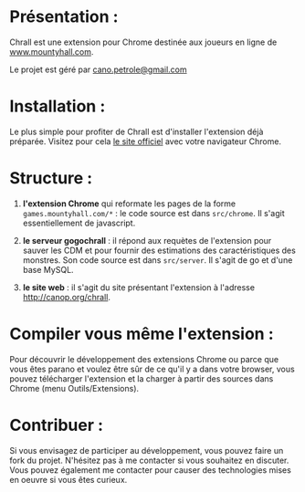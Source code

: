 Présentation :
==============

Chrall est une extension pour Chrome destinée aux joueurs en ligne de www.mountyhall.com.

Le projet est géré par cano.petrole@gmail.com

Installation :
==============

Le plus simple pour profiter de Chrall est d'installer l'extension déjà préparée. Visitez pour cela [le site officiel](http://canop.org/chrall) avec votre navigateur Chrome.


Structure :
===========

1. **l'extension Chrome** qui reformate les pages de la forme `games.mountyhall.com/*` : le code source est dans `src/chrome`. Il s'agit essentiellement de javascript.

2. **le serveur gogochrall** : il répond aux requètes de l'extension pour sauver les CDM et pour fournir des estimations des caractéristiques des monstres. Son code source est dans `src/server`. Il s'agit de go et d'une base MySQL.

3. **le site web** : il s'agit du site présentant l'extension à l'adresse http://canop.org/chrall. 

Compiler vous même l'extension :
================================

Pour découvrir le développement des extensions Chrome ou parce que vous êtes parano et voulez être sûr de ce qu'il y a dans votre browser, vous pouvez télécharger l'extension et la charger à partir des sources dans Chrome (menu Outils/Extensions).

Contribuer :
============

Si vous envisagez de participer au développement, vous pouvez faire un fork du projet. N'hésitez pas à me contacter si vous souhaitez en discuter. Vous pouvez également me contacter pour causer des technologies mises en oeuvre si vous êtes curieux.
